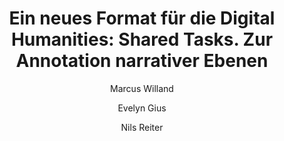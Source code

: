 ---
layout: pub
type: inproceedings
title: "Ein neues Format für die Digital Humanities: Shared Tasks. Zur Annotation narrativer Ebenen"
author:
- Marcus Willand
- Evelyn Gius
- Nils Reiter
booktitle: "Abstracts of DHd: multimedial & multimodal"
location: "Frankfurt, Germany"
year: 2019
month: 3
---